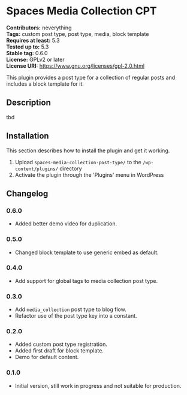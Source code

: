 # Spaces Media Collection CPT #
**Contributors:** neverything  
**Tags:** custom post type, post type, media, block template  
**Requires at least:** 5.3  
**Tested up to:** 5.3  
**Stable tag:** 0.6.0  
**License:** GPLv2 or later  
**License URI:** https://www.gnu.org/licenses/gpl-2.0.html  

This plugin provides a post type for a collection of regular posts and includes a block template for it.

## Description ##

tbd

## Installation ##

This section describes how to install the plugin and get it working.

1. Upload `spaces-media-collection-post-type/` to the `/wp-content/plugins/` directory
1. Activate the plugin through the 'Plugins' menu in WordPress

## Changelog ##

### 0.6.0 ###
* Added better demo video for duplication.

### 0.5.0 ###
* Changed block template to use generic embed as default.

### 0.4.0 ###
* Add support for global tags to media collection post type.

### 0.3.0 ###
* Add `media_collection` post type to blog flow.
* Refactor use of the post type key into a constant.

### 0.2.0 ###
* Added custom post type registration.
* Added first draft for block template.
* Demo for default content.

### 0.1.0 ###
* Initial version, still work in progress and not suitable for production.


